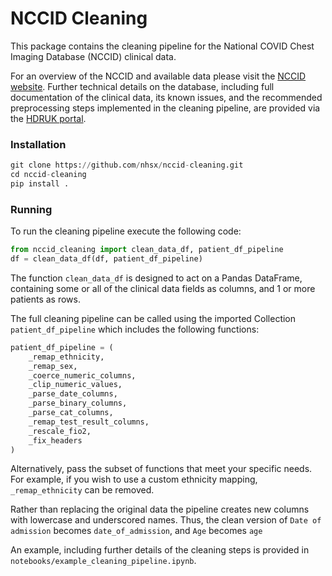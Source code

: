 # NCCID Cleaning

This package contains the cleaning pipeline for the National COVID Chest Imaging Database (NCCID) clinical data. 

For an overview of the NCCID and available data please visit the [NCCID website](https://nhsx.github.io/covid-chest-imaging-database/#). Further technical details on the database, including full documentation of the clinical data, its known issues, and the recommended preprocessing steps implemented in the cleaning pipeline, are provided via the [HDRUK portal](https://web.www.healthdatagateway.org/dataset/31f0148b-f965-4136-ab39-6c5bbbf8c2d9).

### Installation

```python
git clone https://github.com/nhsx/nccid-cleaning.git
cd nccid-cleaning
pip install .
```

### Running 
To run the cleaning pipeline execute the following code:
```python
from nccid_cleaning import clean_data_df, patient_df_pipeline
df = clean_data_df(df, patient_df_pipeline)
```
The function `clean_data_df` is designed to act on a Pandas DataFrame, containing some or all of the clinical data fields as columns, and 1 or more patients as rows.

The full cleaning pipeline can be called using the imported Collection `patient_df_pipeline` which includes the following functions:
```python
patient_df_pipeline = (
    _remap_ethnicity,
    _remap_sex,
    _coerce_numeric_columns,
    _clip_numeric_values,
    _parse_date_columns,
    _parse_binary_columns,
    _parse_cat_columns,
    _remap_test_result_columns,
    _rescale_fio2,
    _fix_headers
)
```
Alternatively, pass the subset of functions that meet your specific needs. For example, if you wish to use a custom ethnicity mapping, `_remap_ethnicity` can be removed.

Rather than replacing the original data the pipeline creates new columns with lowercase and underscored names. Thus, the clean version of `Date of admission` becomes `date_of_admission`, and `Age` becomes `age`

An example, including further details of the cleaning steps is provided in `notebooks/example_cleaning_pipeline.ipynb`.
